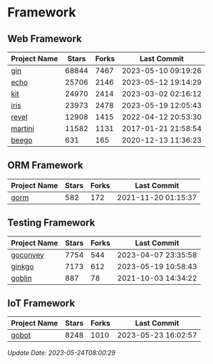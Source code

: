 # Framework

## Web Framework
| Project Name | Stars | Forks | Last Commit |
| ------------ | ----- | ----- | ----------- |
| [gin](https://github.com/gin-gonic/gin) | 68844 | 7467 | 2023-05-10 09:19:26 |
| [echo](https://github.com/labstack/echo) | 25706 | 2146 | 2023-05-12 19:14:29 |
| [kit](https://github.com/go-kit/kit) | 24970 | 2414 | 2023-03-02 02:16:12 |
| [iris](https://github.com/kataras/iris) | 23973 | 2478 | 2023-05-19 12:05:43 |
| [revel](https://github.com/revel/revel) | 12908 | 1415 | 2022-04-12 20:53:30 |
| [martini](https://github.com/go-martini/martini) | 11582 | 1131 | 2017-01-21 21:58:54 |
| [beego](https://github.com/astaxie/beego) | 631 | 165 | 2020-12-13 11:36:23 |

## ORM Framework
| Project Name | Stars | Forks | Last Commit |
| ------------ | ----- | ----- | ----------- |
| [gorm](https://github.com/jinzhu/gorm) | 582 | 172 | 2021-11-20 01:15:37 |

## Testing Framework
| Project Name | Stars | Forks | Last Commit |
| ------------ | ----- | ----- | ----------- |
| [goconvey](https://github.com/smartystreets/goconvey) | 7754 | 544 | 2023-04-07 23:35:58 |
| [ginkgo](https://github.com/onsi/ginkgo) | 7173 | 612 | 2023-05-19 10:58:43 |
| [goblin](https://github.com/franela/goblin) | 887 | 78 | 2021-10-03 14:34:22 |

## IoT Framework
| Project Name | Stars | Forks | Last Commit |
| ------------ | ----- | ----- | ----------- |
| [gobot](https://github.com/hybridgroup/gobot) | 8248 | 1010 | 2023-05-23 16:02:57 |

*Update Date: 2023-05-24T08:00:29*